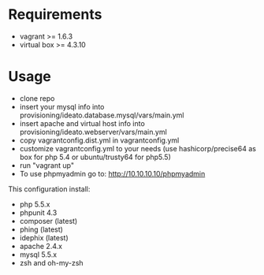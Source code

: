 Requirements
============
- vagrant >= 1.6.3
- virtual box >= 4.3.10

Usage
=====

- clone repo
- insert your mysql info into provisioning/ideato.database.mysql/vars/main.yml
- insert apache and virtual host info into provisioning/ideato.webserver/vars/main.yml
- copy vagrantconfig.dist.yml in vagrantconfig.yml
- customize vagrantconfig.yml to your needs
(use hashicorp/precise64 as box for php 5.4 or ubuntu/trusty64 for php5.5)
- run "vagrant up"
- To use phpmyadmin go to: http://10.10.10.10/phpmyadmin


This configuration install:
- php 5.5.x
- phpunit 4.3
- composer (latest)
- phing (latest)
- idephix (latest)
- apache 2.4.x
- mysql 5.5.x
- zsh and oh-my-zsh
